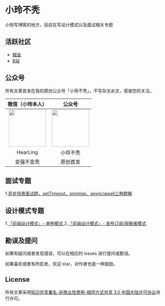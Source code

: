 # 小玲不秃

小玲写博客的地方，目前在写设计模式以及面试相关专题

## 活跃社区

- [掘金](https://juejin.cn/user/3922690515936312)
- [B站](https://space.bilibili.com/201738571)

## 公众号

所有文章首发在我的原创公众号「小玲不秃」，不写杂文水文，感谢您的关注。

|微信（小玲本人）|公众号|
|:----:|:----:|
|<img src="https://cdn.jsdelivr.net/gh/Chocolate1999/cdn@master/img/202204052043534.jpg" width="120">|<img src="https://cdn.jsdelivr.net/gh/Chocolate1999/cdn@master/img/202204052041351.jpg" width="120">|
|HearLing|小玲不秃|
|变强不变秃|原创首发|

## 面试专题

1.[异步场景面试题，setTimeout、promise、async/await三种题解](https://github.com/HearLing/Blog/issues/1)

## 设计模式专题
1.[「前端设计模式」- 单例模式 ](https://github.com/HearLing/Blog/issues/3)
2.[「前端设计模式」- 发布订阅/观察者模式](https://github.com/HearLing/Blog/issues/2)



## 勘误及提问

如果有疑问或者发现错误，可以在相应的 issues 进行提问或勘误。

如果喜欢或者有所启发，欢迎 star，对作者也是一种鼓励。

## License

所有文章采用[知识共享署名-非商业性使用-相同方式共享 3.0 中国大陆许可协议](http://creativecommons.org/licenses/by-nc-sa/3.0/cn/)进行许可。
